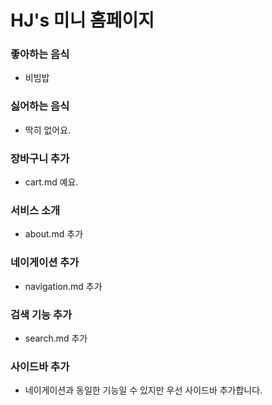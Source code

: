 # HJ's 미니 홈페이지

### 좋아하는 음식
- 비빔밥

### 싫어하는 음식
- 딱히 없어요.


### 장바구니 추가
- cart.md 예요.


### 서비스 소개
- about.md 추가


### 네이게이션 추가
- navigation.md 추가


### 검색 기능 추가
- search.md 추가

### 사이드바 추가
- 네이게이션과 동일한 기능일 수 있지만 우선 사이드바 추가합니다.

